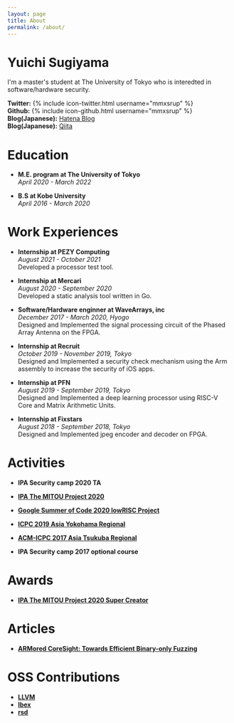 ```yaml
---
layout: page
title: About
permalink: /about/
---
```


# Yuichi Sugiyama
I'm a master's student at The University of Tokyo who is interedted in software/hardware security.

**Twitter:** {% include icon-twitter.html username="mmxsrup" %}  
**Github:** {% include icon-github.html username="mmxsrup" %}  
**Blog(Japanese):** [Hatena Blog](http://mmxsrup.hatenablog.com/)  
**Blog(Japanese):** [Qiita](https://qiita.com/mmxsrup)

# Education
- **M.E. program at The University of Tokyo**  
*April 2020 - March 2022*

- **B.S at Kobe University**  
*April 2016 - March 2020*

# Work Experiences
- **Internship at PEZY Computing**  
*August 2021 - October 2021*  
Developed a processor test tool.

- **Internship at Mercari**  
*August 2020 - September 2020*  
Developed a static analysis tool written in Go.

- **Software/Hardware enginner at WaveArrays, inc**  
*December 2017 - March 2020, Hyogo*  
Designed and Implemented the signal processing circuit of the Phased Array Antenna on the FPGA.

- **Internship at Recruit**  
*October 2019 - November 2019, Tokyo*  
Designed and Implemented a security check mechanism using the Arm assembly to increase the security of iOS apps.

- **Internship at PFN**  
*August 2019 - September 2019, Tokyo*  
Designed and Implemented a deep learning processor using RISC-V Core and Matrix Arithmetic Units.

- **Internship at Fixstars**  
*August 2018 - September 2018, Tokyo*  
Designed and Implemented jpeg encoder and decoder on FPGA.

# Activities
- **IPA Security camp 2020 TA**

- **[IPA The MITOU Project 2020](https://www.ipa.go.jp/jinzai/mitou/2020/gaiyou_tn-1.html)**

- **[Google Summer of Code 2020 lowRISC Project](https://summerofcode.withgoogle.com/archive/2020/projects/5950588879110144/)**

- **[ICPC 2019 Asia Yokohama Regional](https://icpc.iisf.or.jp/2019-yokohama/)**

- **[ACM-ICPC 2017 Asia Tsukuba Regional](https://icpc.iisf.or.jp/2017-tsukuba/)**

- **IPA Security camp 2017 optional course**

# Awards
- **[IPA The MITOU Project 2020 Super Creator](https://www.meti.go.jp/english/press/2021/0528_003.html)**

# Articles
- **[ARMored CoreSight: Towards Efficient Binary-only Fuzzing](https://ricercasecurity.blogspot.com/2021/11/armored-coresight-towards-efficient.html)**

# OSS Contributions
- **[LLVM](https://github.com/llvm/llvm-project/search?q=Yuichi+Sugiyama&type=Commits)**
- **[Ibex](https://github.com/lowRISC/ibex/commits?author=mmxsrup)**
- **[rsd](https://github.com/rsd-devel/rsd/commits/master?author=mmxsrup)**
